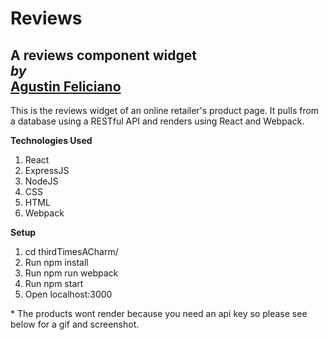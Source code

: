 # Reviews
A reviews component widget \
*by*\
[Agustin Feliciano](https://github.com/gusfel)
---
This is the reviews widget of an online retailer's product page.  It pulls from a database using a RESTful API and renders using React and Webpack.

**Technologies Used**
1. React
2. ExpressJS
3. NodeJS
4. CSS
5. HTML
6. Webpack

**Setup**
1. cd thirdTimesACharm/
2. Run npm install
3. Run npm run webpack
4. Run npm start
5. Open localhost:3000

\* The products wont render because you need an api key so please see below for a gif and screenshot.
